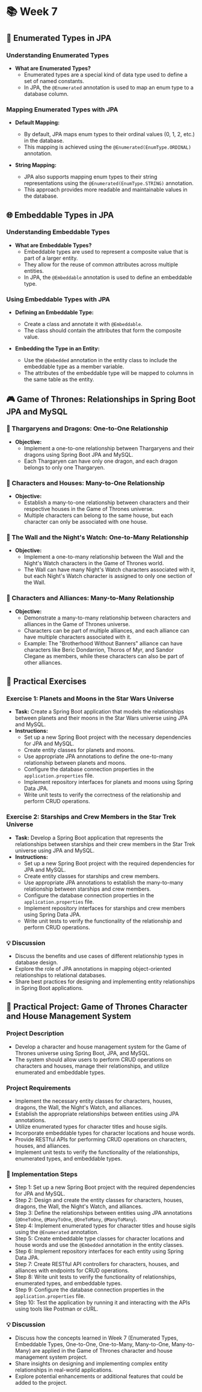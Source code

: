 # 📚 Week 7

## 🔢 Enumerated Types in JPA

### Understanding Enumerated Types
- **What are Enumerated Types?**
  - Enumerated types are a special kind of data type used to define a set of named constants.
  - In JPA, the `@Enumerated` annotation is used to map an enum type to a database column.

### Mapping Enumerated Types with JPA
- **Default Mapping:**
  - By default, JPA maps enum types to their ordinal values (0, 1, 2, etc.) in the database.
  - This mapping is achieved using the `@Enumerated(EnumType.ORDINAL)` annotation.

- **String Mapping:**
  - JPA also supports mapping enum types to their string representations using the `@Enumerated(EnumType.STRING)` annotation.
  - This approach provides more readable and maintainable values in the database.

## 🌐 Embeddable Types in JPA

### Understanding Embeddable Types
- **What are Embeddable Types?**
  - Embeddable types are used to represent a composite value that is part of a larger entity.
  - They allow for the reuse of common attributes across multiple entities.
  - In JPA, the `@Embeddable` annotation is used to define an embeddable type.

### Using Embeddable Types with JPA
- **Defining an Embeddable Type:**
  - Create a class and annotate it with `@Embeddable`.
  - The class should contain the attributes that form the composite value.

- **Embedding the Type in an Entity:**
  - Use the `@Embedded` annotation in the entity class to include the embeddable type as a member variable.
  - The attributes of the embeddable type will be mapped to columns in the same table as the entity.

## 🎮 Game of Thrones: Relationships in Spring Boot JPA and MySQL

### 🐉 Thargaryens and Dragons: One-to-One Relationship
- **Objective:**
  - Implement a one-to-one relationship between Thargaryens and their dragons using Spring Boot JPA and MySQL.
  - Each Thargaryen can have only one dragon, and each dragon belongs to only one Thargaryen.

### 🏰 Characters and Houses: Many-to-One Relationship
- **Objective:**
  - Establish a many-to-one relationship between characters and their respective houses in the Game of Thrones universe.
  - Multiple characters can belong to the same house, but each character can only be associated with one house.

### 🧱 The Wall and the Night's Watch: One-to-Many Relationship
- **Objective:**
  - Implement a one-to-many relationship between the Wall and the Night's Watch characters in the Game of Thrones world.
  - The Wall can have many Night's Watch characters associated with it, but each Night's Watch character is assigned to only one section of the Wall.

### 🤝 Characters and Alliances: Many-to-Many Relationship
- **Objective:**
  - Demonstrate a many-to-many relationship between characters and alliances in the Game of Thrones universe.
  - Characters can be part of multiple alliances, and each alliance can have multiple characters associated with it.
  - Example: The "Brotherhood Without Banners" alliance can have characters like Beric Dondarrion, Thoros of Myr, and Sandor Clegane as members, while these characters can also be part of other alliances.

## 🎨 Practical Exercises

### Exercise 1: Planets and Moons in the Star Wars Universe
- **Task:** Create a Spring Boot application that models the relationships between planets and their moons in the Star Wars universe using JPA and MySQL.
- **Instructions:**
  - Set up a new Spring Boot project with the necessary dependencies for JPA and MySQL.
  - Create entity classes for planets and moons.
  - Use appropriate JPA annotations to define the one-to-many relationship between planets and moons.
  - Configure the database connection properties in the `application.properties` file.
  - Implement repository interfaces for planets and moons using Spring Data JPA.
  - Write unit tests to verify the correctness of the relationship and perform CRUD operations.

### Exercise 2: Starships and Crew Members in the Star Trek Universe
- **Task:** Develop a Spring Boot application that represents the relationships between starships and their crew members in the Star Trek universe using JPA and MySQL.
- **Instructions:**
  - Set up a new Spring Boot project with the required dependencies for JPA and MySQL.
  - Create entity classes for starships and crew members.
  - Use appropriate JPA annotations to establish the many-to-many relationship between starships and crew members.
  - Configure the database connection properties in the `application.properties` file.
  - Implement repository interfaces for starships and crew members using Spring Data JPA.
  - Write unit tests to verify the functionality of the relationship and perform CRUD operations.

### 💡 Discussion
- Discuss the benefits and use cases of different relationship types in database design.
- Explore the role of JPA annotations in mapping object-oriented relationships to relational databases.
- Share best practices for designing and implementing entity relationships in Spring Boot applications.

## 🧩 Practical Project: Game of Thrones Character and House Management System

### Project Description
- Develop a character and house management system for the Game of Thrones universe using Spring Boot, JPA, and MySQL.
- The system should allow users to perform CRUD operations on characters and houses, manage their relationships, and utilize enumerated and embeddable types.

### Project Requirements
- Implement the necessary entity classes for characters, houses, dragons, the Wall, the Night's Watch, and alliances.
- Establish the appropriate relationships between entities using JPA annotations.
- Utilize enumerated types for character titles and house sigils.
- Incorporate embeddable types for character locations and house words.
- Provide RESTful APIs for performing CRUD operations on characters, houses, and alliances.
- Implement unit tests to verify the functionality of the relationships, enumerated types, and embeddable types.

### 🚀 Implementation Steps
- Step 1: Set up a new Spring Boot project with the required dependencies for JPA and MySQL.
- Step 2: Design and create the entity classes for characters, houses, dragons, the Wall, the Night's Watch, and alliances.
- Step 3: Define the relationships between entities using JPA annotations (`@OneToOne`, `@ManyToOne`, `@OneToMany`, `@ManyToMany`).
- Step 4: Implement enumerated types for character titles and house sigils using the `@Enumerated` annotation.
- Step 5: Create embeddable type classes for character locations and house words and use the `@Embedded` annotation in the entity classes.
- Step 6: Implement repository interfaces for each entity using Spring Data JPA.
- Step 7: Create RESTful API controllers for characters, houses, and alliances with endpoints for CRUD operations.
- Step 8: Write unit tests to verify the functionality of relationships, enumerated types, and embeddable types.
- Step 9: Configure the database connection properties in the `application.properties` file.
- Step 10: Test the application by running it and interacting with the APIs using tools like Postman or cURL.

### 💡 Discussion
- Discuss how the concepts learned in Week 7 (Enumerated Types, Embeddable Types, One-to-One, One-to-Many, Many-to-One, Many-to-Many) are applied in the Game of Thrones character and house management system project.
- Share insights on designing and implementing complex entity relationships in real-world applications.
- Explore potential enhancements or additional features that could be added to the project.